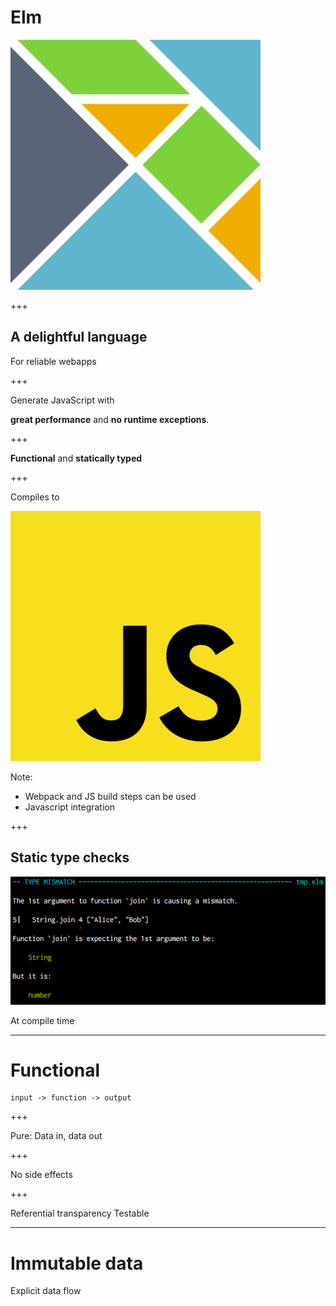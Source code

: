 # Elm

![Elm Logo](assets/elm-logo.png)

+++

## A delightful language

For reliable webapps


+++

Generate JavaScript with

**great performance** and **no runtime exceptions**.

+++

**Functional** and **statically typed**

+++

Compiles to

![Javascript](assets/javascript.png)

Note:
* Webpack and JS build steps can be used
* Javascript integration

+++

## Static type checks

![Type mismatch](assets/type-mismatch.png)

At compile time

---

# Functional

```
input -> function -> output
```

+++

Pure: Data in, data out

+++

No side effects

+++

Referential transparency
Testable

---

# Immutable data

Explicit data flow
